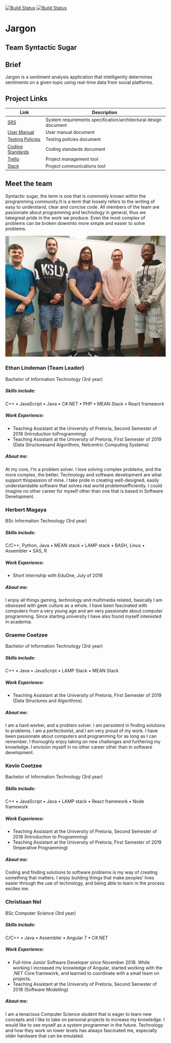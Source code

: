 [![Build Status](https://travis-ci.com/cos301-2019-se/Jargon.svg?branch=master)](https://travis-ci.com/cos301-2019-se/Jargon)
[![Build Status](https://travis-ci.com/cos301-2019-se/Jargon.svg?branch=development)](https://travis-ci.com/cos301-2019-se/Jargon)


# Jargon
## Team Syntactic Sugar
## Brief
Jargon is a sentiment analysis application that intelligently determines sentiments on a given topic using real-time data from social platforms.

## Project Links
Link | Description
--- | ---
<a href="https://github.com/cos301-2019-se/Jargon/blob/development/documentation/srs/srs.pdf" target="blank">SRS</a> | System requirements specification/architectural design document
<a href="https://github.com/cos301-2019-se/Jargon/blob/development/documentation/user-manual/user-manual-1.0.pdf" target="blank">User Manual</a> | User manual document
<a href="https://github.com/cos301-2019-se/Jargon/blob/development/documentation/testing-policy/testing-policy-1.0.pdf" target="blank">Testing Policies</a> | Testing policies document
<a href="https://github.com/cos301-2019-se/Jargon/blob/development/documentation/coding-standards/coding-standards-1.0.pdf" target="blank">Coding Standards</a> | Coding standards document
[Trello](https://trello.com/b/3q7zGrE5/jargon) | Project management tool
[Slack](https://www.google.com) | Project communications tool

## Meet the team
Syntactic sugar, the term is one that is commonly known within the programming community.It is a term that loosely refers to the writing of easy to understand, clear and concise code.  All members of the team are passionate about programming and technology in general, thus we takegreat pride in the work we produce.  Even the most complex of problems can be broken downinto more simple and easier to solve problems.

![alt text](https://github.com/cos301-2019-se/Jargon/blob/development/documentation/images/group-photo.jpg "Group Photo")

### Ethan Lindeman (Team Leader)
Bachelor of Information Technology (3rd year)

##### Skills include:
C++ • JavaScript • Java • C#.NET • PHP • MEAN Stack • React framework

##### Work Experience:
* Teaching Assistant at the University of Pretoria, Second Semester of 2018 (Introduction toProgramming)
* Teaching Assistant at the University of Pretoria, First Semester of 2019 (Data Structuresand Algorithms, Netcentric Computing Systems)

##### About me:
At my core, I’m a problem solver.  I love solving  complex  problems,  and  the  more  complex,  the  better. Technology and software development are what support thispassion of mine. I take pride in creating well-designed, easily understandable software that solves real world problemsefficiently. I could imagine no other career for myself other than one that is based in Software Development.

### Herbert Magaya
BSc Information Technology (3rd year)

##### Skills include:
C/C++, Python, Java • MEAN stack • LAMP stack • BASH, Linux • Assembler • SAS, R

##### Work Experience:
* Short internship with EduOne, July of 2018

##### About me:
I enjoy all things gaming, technology and multimedia related, basically I am obsessed with geek culture as a whole. I have been fascinated with computers from a very young age and am very passionate about computer programming. Since starting university I have also found myself interested in academia.

### Graeme Coetzee
Bachelor of Information Technology (3rd year)

##### Skills include:
C++ • Java • JavaScript • LAMP Stack • MEAN Stack

##### Work Experience:
* Teaching Assistant at the University of Pretoria, First Semester of 2019 (Data Structures
and Algorithms)

##### About me: 
I am a hard worker, and a problem solver. I am persistent in finding solutions to problems. I am a perfectionist, and I am very proud of my work. I have been passionate about computers and programming for as long as I can remember. I thoroughly enjoy taking on new challenges and furthering my knowledge. I envision myself in no other career other than in software development.

### Kevin Coetzee
Bachelor of Information Technology (3rd year)

##### Skills include:
C++ • JavaScript • Java • LAMP stack • React framework • Node framework

##### Work Experience: 
* Teaching Assistant at the University of Pretoria, Second Semester of 2018 (Introduction to
Programming)
* Teaching Assistant at the University of Pretoria, First Semester of 2019 (Imperative Programming)

##### About me: 
Coding and finding solutions to software problems is my way of creating something that matters. I enjoy building things that make peoples’ lives easier through the use of technology, and being able to learn in the process excites me.

### Christiaan Nel
BSc Computer Science (3rd year)

##### Skills include:
C/C++ • Java • Assembler • Angular 7 • C#.NET

##### Work Experience:
* Full-time Junior Software Developer since November 2018. While working I increased my
knowledge of Angular, started working with the .NET Core framework, and learned to
coordinate with a small team on projects.
* Teaching Assistant at the University of Pretoria, Second Semester of 2018 (Software Modelling)

##### About me:
I am a tenacious Computer Science student that is eager to learn new concepts and I like to take on personal projects to increase my knowledge. I would like to see myself as a system programmer in the future. Technology and how they work on lower levels has always fascinated me, especially older hardware that can be emulated.
